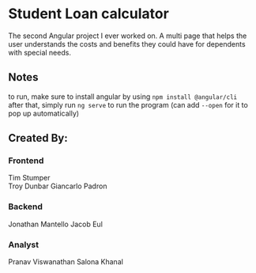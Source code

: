 # Student Loan calculator
The second Angular project I ever worked on. A multi page that helps the user understands the costs and benefits they could have for dependents with special needs.

## Notes
to run, make sure to install angular by using `npm install @angular/cli`  
after that, simply run `ng serve` to run the program (can add `--open` for it to pop up automatically)

## Created By:
### Frontend
Tim Stumper  
Troy Dunbar
Giancarlo Padron  
### Backend
Jonathan Mantello
Jacob Eul  
### Analyst
Pranav Viswanathan 
Salona Khanal